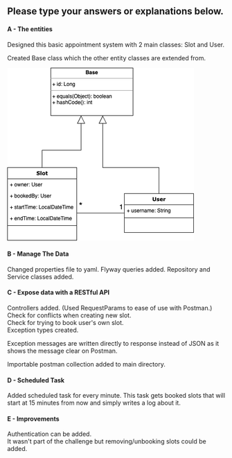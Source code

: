 ## Please type your answers or explanations below.
#### A - The entities

Designed this basic appointment system with 2 main classes: Slot and User.

Created Base class which the other entity classes are extended from.

![uml diagram](./basic_uml.png)

#### B - Manage The Data

Changed properties file to yaml.
Flyway queries added. 
Repository and Service classes added.

#### C - Expose data with a RESTful API

Controllers added. (Used RequestParams to ease of use with Postman.)\
Check for conflicts when creating new slot.\
Check for trying to book user's own slot.\
Exception types created.

Exception messages are written directly to response instead of JSON as it shows the message clear on Postman. 

Importable postman collection added to main directory.

#### D - Scheduled Task

Added scheduled task for every minute. This task gets booked slots that will start at 15 minutes from now and simply writes a log about it.

#### E - Improvements

Authentication can be added. \
It wasn't part of the challenge but removing/unbooking slots could be added.
